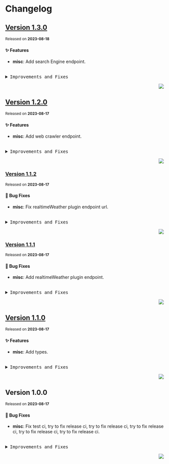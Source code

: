 <a name="readme-top"></a>

# Changelog

## [Version&nbsp;1.3.0](https://github.com/lobehub/lobe-chat-plugins/compare/v1.2.0...v1.3.0)
<sup>Released on **2023-08-18**</sup>


#### ✨ Features

- **misc**: Add search Engine endpoint.


<br/>



<details>
<summary><kbd>Improvements and Fixes</kbd></summary>



#### What's improved

* **misc**: Add search Engine endpoint ([0c3ddf0](https://github.com/lobehub/lobe-chat-plugins/commit/0c3ddf0))

</details>


<div align="right">

[![](https://img.shields.io/badge/-BACK_TO_TOP-151515?style=flat-square)](#readme-top)

</div>

## [Version&nbsp;1.2.0](https://github.com/lobehub/lobe-chat-plugins/compare/v1.1.2...v1.2.0)
<sup>Released on **2023-08-17**</sup>


#### ✨ Features

- **misc**: Add web crawler endpoint.


<br/>



<details>
<summary><kbd>Improvements and Fixes</kbd></summary>



#### What's improved

* **misc**: Add web crawler endpoint ([1f863b3](https://github.com/lobehub/lobe-chat-plugins/commit/1f863b3))

</details>


<div align="right">

[![](https://img.shields.io/badge/-BACK_TO_TOP-151515?style=flat-square)](#readme-top)

</div>

### [Version&nbsp;1.1.2](https://github.com/lobehub/lobe-chat-plugins/compare/v1.1.1...v1.1.2)
<sup>Released on **2023-08-17**</sup>


#### 🐛 Bug Fixes

- **misc**: Fix realtimeWeather plugin endpoint url.


<br/>



<details>
<summary><kbd>Improvements and Fixes</kbd></summary>



#### What's fixed

* **misc**: Fix realtimeWeather plugin endpoint url ([28c6608](https://github.com/lobehub/lobe-chat-plugins/commit/28c6608))

</details>


<div align="right">

[![](https://img.shields.io/badge/-BACK_TO_TOP-151515?style=flat-square)](#readme-top)

</div>

### [Version&nbsp;1.1.1](https://github.com/lobehub/lobe-chat-plugins/compare/v1.1.0...v1.1.1)
<sup>Released on **2023-08-17**</sup>


#### 🐛 Bug Fixes

- **misc**: Add realtimeWeather plugin endpoint.


<br/>



<details>
<summary><kbd>Improvements and Fixes</kbd></summary>



#### What's fixed

* **misc**: Add realtimeWeather plugin endpoint ([88793a2](https://github.com/lobehub/lobe-chat-plugins/commit/88793a2))

</details>


<div align="right">

[![](https://img.shields.io/badge/-BACK_TO_TOP-151515?style=flat-square)](#readme-top)

</div>

## [Version&nbsp;1.1.0](https://github.com/lobehub/lobe-chat-plugins/compare/v1.0.0...v1.1.0)
<sup>Released on **2023-08-17**</sup>


#### ✨ Features

- **misc**: Add types.


<br/>



<details>
<summary><kbd>Improvements and Fixes</kbd></summary>



#### What's improved

* **misc**: Add types ([6ca3a63](https://github.com/lobehub/lobe-chat-plugins/commit/6ca3a63))

</details>


<div align="right">

[![](https://img.shields.io/badge/-BACK_TO_TOP-151515?style=flat-square)](#readme-top)

</div>

## Version&nbsp;1.0.0
<sup>Released on **2023-08-17**</sup>


#### 🐛 Bug Fixes

- **misc**: Fix test ci, try to fix release ci, try to fix release ci, try to fix release ci, try to fix release ci, try to fix release ci.


<br/>



<details>
<summary><kbd>Improvements and Fixes</kbd></summary>



#### What's fixed

* **misc**: Fix test ci ([039d733](https://github.com/lobehub/lobe-chat-plugins/commit/039d733))
* **misc**: Try to fix release ci ([ab60253](https://github.com/lobehub/lobe-chat-plugins/commit/ab60253))
* **misc**: Try to fix release ci ([08b6a3c](https://github.com/lobehub/lobe-chat-plugins/commit/08b6a3c))
* **misc**: Try to fix release ci ([e18d960](https://github.com/lobehub/lobe-chat-plugins/commit/e18d960))
* **misc**: Try to fix release ci ([be8a58a](https://github.com/lobehub/lobe-chat-plugins/commit/be8a58a))
* **misc**: Try to fix release ci ([372cddf](https://github.com/lobehub/lobe-chat-plugins/commit/372cddf))

</details>


<div align="right">

[![](https://img.shields.io/badge/-BACK_TO_TOP-151515?style=flat-square)](#readme-top)

</div>
